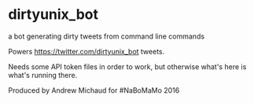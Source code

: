 # dirtyunix_bot
a bot generating dirty tweets from command line commands

Powers https://twitter.com/dirtyunix_bot tweets.

Needs some API token files in order to work, but otherwise what's here is what's running there.

Produced by Andrew Michaud for #NaBoMaMo 2016
